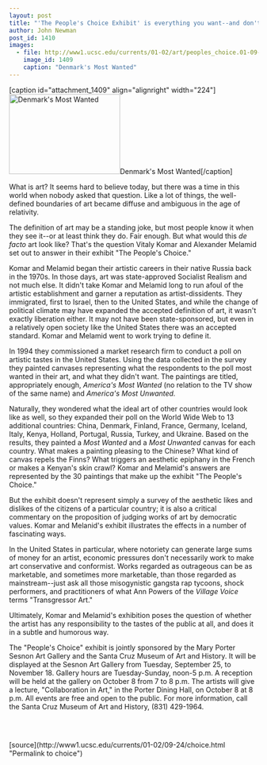 ```yaml
---
layout: post
title: "'The People's Choice Exhibit' is everything you want--and don't want--in art"
author: John Newman
post_id: 1410
images:
  - file: http://www1.ucsc.edu/currents/01-02/art/peoples_choice.01-09-24.224.gif
    image_id: 1409
    caption: "Denmark's Most Wanted"
---
```


[caption id="attachment_1409" align="alignright" width="224"]<a href="http://localhost/mysite/wp-content/uploads/2001/09/peoples_choice.01-09-24.224.gif"><img class="size-full wp-image-1409" src="http://localhost/mysite/wp-content/uploads/2001/09/peoples_choice.01-09-24.224.gif" alt="Denmark's Most Wanted" width="224" height="161" /></a>Denmark's Most Wanted[/caption]
<p>
  What is art? It seems hard to believe today, but there was a time in this world when nobody asked that question. Like a lot of things, the well-defined boundaries of art became diffuse and ambiguous in the age of relativity.
</p>The definition of art may be a standing joke, but most people know it when they see it--or at least think they do. Fair enough. But what would this <i>de facto</i> art look like? That's the question Vitaly Komar and Alexander Melamid set out to answer in their exhibit "The People's Choice."
<p>
  Komar and Melamid began their artistic careers in their native Russia back in the 1970s. In those days, art was state-approved Socialist Realism and not much else. It didn't take Komar and Melamid long to run afoul of the artistic establishment and garner a reputation as artist-dissidents. They immigrated, first to Israel, then to the United States, and while the change of political climate may have expanded the accepted definition of art, it wasn't exactly liberation either. It may not have been state-sponsored, but even in a relatively open society like the United States there was an accepted standard. Komar and Melamid went to work trying to define it.
</p>
<p>
  In 1994 they commissioned a market research firm to conduct a poll on artistic tastes in the United States. Using the data collected in the survey they painted canvases representing what the respondents to the poll most wanted in their art, and what they didn't want. The paintings are titled, appropriately enough, <i>America's Most Wanted</i> (no relation to the TV show of the same name) and <i>America's Most Unwanted.</i>
</p>
<p>
  Naturally, they wondered what the ideal art of other countries would look like as well, so they expanded their poll on the World Wide Web to 13 additional countries: China, Denmark, Finland, France, Germany, Iceland, Italy, Kenya, Holland, Portugal, Russia, Turkey, and Ukraine. Based on the results, they painted a <i>Most Wanted</i> and a <i>Most Unwanted</i> canvas for each country. What makes a painting pleasing to the Chinese? What kind of canvas repels the Finns? What triggers an aesthetic epiphany in the French or makes a Kenyan's skin crawl? Komar and Melamid's answers are represented by the 30 paintings that make up the exhibit "The People's Choice."
</p>
<p>
  But the exhibit doesn't represent simply a survey of the aesthetic likes and dislikes of the citizens of a particular country; it is also a critical commentary on the proposition of judging works of art by democratic values. Komar and Melanid's exhibit illustrates the effects in a number of fascinating ways.
</p>
<p>
  In the United States in particular, where notoriety can generate large sums of money for an artist, economic pressures don't necessarily work to make art conservative and conformist. Works regarded as outrageous can be as marketable, and sometimes more marketable, than those regarded as mainstream--just ask all those misogynistic gangsta rap tycoons, shock performers, and practitioners of what Ann Powers of the <i>Village Voice</i> terms "Transgressor Art."
</p>
<p>
  Ultimately, Komar and Melamid's exhibition poses the question of whether the artist has any responsibility to the tastes of the public at all, and does it in a subtle and humorous way.
</p>
<p>
  The "People's Choice" exhibit is jointly sponsored by the Mary Porter Sesnon Art Gallery and the Santa Cruz Museum of Art and History. It will be displayed at the Sesnon Art Gallery from Tuesday, September 25, to November 18. Gallery hours are Tuesday-Sunday, noon-5 p.m. A reception will be held at the gallery on October 8 from 7 to 8 p.m. The artists will give a lecture, "Collaboration in Art," in the Porter Dining Hall, on October 8 at 8 p.m. All events are free and open to the public. For more information, call the Santa Cruz Museum of Art and History, (831) 429-1964.
</p>
<p>
  <br>

</p>
<p>
  <img align="bottom" alt=" " border="0" height="1" src="../../images/trans.gif" width="385">
</p>
[source](http://www1.ucsc.edu/currents/01-02/09-24/choice.html "Permalink to choice")
